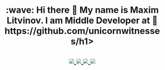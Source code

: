 <h1 align="center">:wave: Hi there 👋 My name is Maxim Litvinov. I am Middle Developer at 🦄 https://github.com/unicornwitnesses/h1>

<p align="center">
  <a href="https://unicornwitnesses.com">
    <img src="https://img.shields.io/badge/The%20Perceptron-FF6719?style=for-the-badge&logo=substack&logoColor=white">
   <a/>
  <a href="https://github.com/maximlitvinov">
    <img src="https://img.shields.io/badge/thepushkarp-100000?style=for-the-badge&logo=github&logoColor=white">
   <a/>
  <a href="https://linkedin.com/in/maximlitvinovin">
    <img src="https://img.shields.io/badge/thepushkarp-0077B5?style=for-the-badge&logo=linkedin&logoColor=white">
  <a/>
  <a href="https://twitter.com/maximlitvinov_v">
    <img src="https://img.shields.io/badge/@thepushkarp-1DA1F2?style=for-the-badge&logo=twitter&logoColor=white">
  <a/>
</p>
<!--
**maximlitvinov/maximlitvinov** is a ✨ _special_ ✨ repository because its `README.md` (this file) appears on your GitHub profile.

Here are some ideas to get you started:-->

- 🔭 I’m currently working on 🦄 https://unicornwitnesses and 🔉 https://muteit.app , also Ⓜ️ https://maximlitvinov.me
- 🌱 I’m currently learning how to be a helpful teammate to my team 🚀 🦄
- 👯 I’m looking to collaborate on ... Already working with https://unicornwitnesses.com. If you want to join, write to us <a class="nav-link" href="mailto:help@unicornwitnesses.com?subject=Hi%20the%20Unicorn%20Witnesses%20Community!&amp;body=Let's%20collaborate!%20🦄">help@unicornwitnesses.com</a>
- 🤔 My team looking for help with development, analytics. Just text us help@unicornwitnesses.com 🦄
- 💬 Ask me about help with your digital product 
- 📫 How to reach me: maximlitvinov.2611@gmail.com or https://maximlitvinov.me
- 😄 Pronouns: ...
- ⚡ Fun fact: I love pizza with pineapples 🍕

